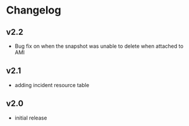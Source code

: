 # Changelog

## v2.2

- Bug fix on when the snapshot was unable to delete when attached to AMI

## v2.1

- adding incident resource table

## v2.0

- initial release